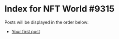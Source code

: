 # Index for NFT World #9315
Posts will be displayed in the order below:

- [Your first post](./001-first.md)

